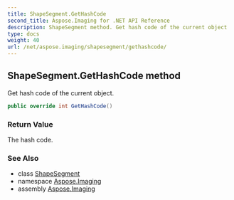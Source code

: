 ```yaml
---
title: ShapeSegment.GetHashCode
second_title: Aspose.Imaging for .NET API Reference
description: ShapeSegment method. Get hash code of the current object
type: docs
weight: 40
url: /net/aspose.imaging/shapesegment/gethashcode/
---
```

## ShapeSegment.GetHashCode method

Get hash code of the current object.

```csharp
public override int GetHashCode()
```

### Return Value

The hash code.

### See Also

* class [ShapeSegment](../)
* namespace [Aspose.Imaging](../../shapesegment/)
* assembly [Aspose.Imaging](../../../)


